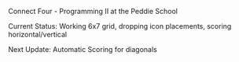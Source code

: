 Connect Four - Programming II at the Peddie School

Current Status: Working 6x7 grid, dropping icon placements, scoring horizontal/vertical

Next Update: Automatic Scoring for diagonals
